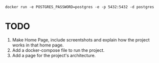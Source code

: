 ```
docker run -e POSTGRES_PASSWORD=postgres -e -p 5432:5432 -d postgres
```

# TODO 
1. Make Home Page, include screentshots and explain how the project works in that home page.
2. Add a docker-compose file to run the project.
3. Add a page for the project's architecture.